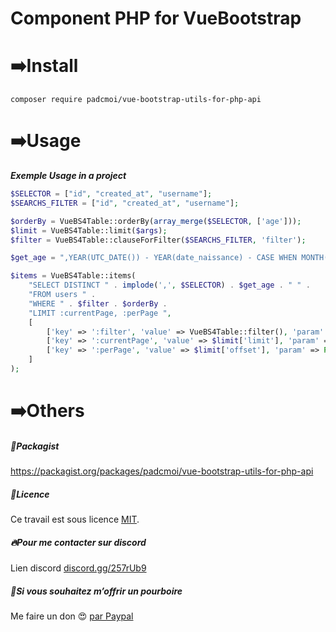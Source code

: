 # Component PHP for VueBootstrap


# ➡️Install
```
composer require padcmoi/vue-bootstrap-utils-for-php-api
```


# ➡️Usage
***Exemple Usage in a project***
```PHP
$SELECTOR = ["id", "created_at", "username"];
$SEARCHS_FILTER = ["id", "created_at", "username"];

$orderBy = VueBS4Table::orderBy(array_merge($SELECTOR, ['age']));
$limit = VueBS4Table::limit($args);
$filter = VueBS4Table::clauseForFilter($SEARCHS_FILTER, 'filter');

$get_age = ",YEAR(UTC_DATE()) - YEAR(date_naissance) - CASE WHEN MONTH(UTC_DATE()) < MONTH(date_naissance) OR (MONTH(UTC_DATE()) = MONTH(date_naissance) AND DAY(UTC_DATE()) < DAY(date_naissance)) THEN 1 ELSE 0 END AS age ";

$items = VueBS4Table::items(
    "SELECT DISTINCT " . implode(',', $SELECTOR) . $get_age . " " .
    "FROM users " .
    "WHERE " . $filter . $orderBy .
    "LIMIT :currentPage, :perPage ",
    [
        ['key' => ':filter', 'value' => VueBS4Table::filter(), 'param' => PDO::PARAM_STR],
        ['key' => ':currentPage', 'value' => $limit['limit'], 'param' => PDO::PARAM_INT],
        ['key' => ':perPage', 'value' => $limit['offset'], 'param' => PDO::PARAM_INT],
    ]
);

```

# ➡️Others
##### 🧳Packagist
https://packagist.org/packages/padcmoi/vue-bootstrap-utils-for-php-api

##### 🔖Licence
Ce travail est sous licence [MIT](/LICENSE).

##### 🔥Pour me contacter sur discord
Lien discord [discord.gg/257rUb9](https://discord.gg/257rUb9)

##### 🍺Si vous souhaitez m’offrir un pourboire
Me faire un don 😍 [par Paypal](https://www.paypal.com/paypalme/Julien06100?locale.x=fr_FR)

